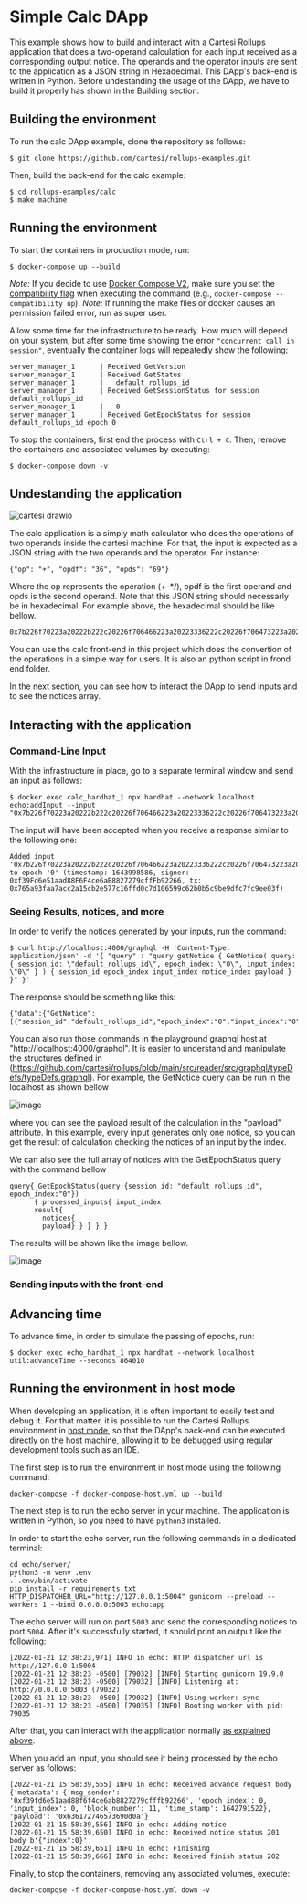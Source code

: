 # Simple Calc DApp

This example shows how to build and interact with a Cartesi Rollups application that does a two-operand calculation for each input received as a corresponding output notice. The operands and the operator inputs are sent to the application as a JSON string in Hexadecimal. This DApp's back-end is written in Python. Before undestanding the usage of the DApp, we have to build it properly has shown in the Building section.

## Building the environment

To run the calc DApp example, clone the repository as follows:

```shell
$ git clone https://github.com/cartesi/rollups-examples.git
```

Then, build the back-end for the calc example:

```shell
$ cd rollups-examples/calc
$ make machine
```

## Running the environment

To start the containers in production mode, run:

```shell
$ docker-compose up --build
```

_Note:_ If you decide to use [Docker Compose V2](https://docs.docker.com/compose/cli-command/), make sure you set the [compatibility flag](https://docs.docker.com/compose/cli-command-compatibility/) when executing the command (e.g., `docker-compose --compatibility up`).
_Note:_ If running the make files or docker causes an permission failed error, run as super user.

Allow some time for the infrastructure to be ready.
How much will depend on your system, but after some time showing the error `"concurrent call in session"`, eventually the container logs will repeatedly show the following:

```shell
server_manager_1      | Received GetVersion
server_manager_1      | Received GetStatus
server_manager_1      |   default_rollups_id
server_manager_1      | Received GetSessionStatus for session default_rollups_id
server_manager_1      |   0
server_manager_1      | Received GetEpochStatus for session default_rollups_id epoch 0
```

To stop the containers, first end the process with `Ctrl + C`.
Then, remove the containers and associated volumes by executing:

```shell
$ docker-compose down -v
```
## Undestanding the application

![cartesi drawio](https://user-images.githubusercontent.com/4421825/152856411-85dfdecc-97f6-4269-b9f2-004fc3aae7bb.png)


The calc application is a simply math calculator who does the operations of two operands inside the cartesi machine. For that, the input is expected as a JSON string with the two operands and the operator. For instance:
```
{"op": "+", "opdf": "36", "opds": "69"}
```
Where the op represents the operation (+-\*/), opdf is the first operand and opds is the second operand. Note that this JSON string should necessarly be in hexadecimal. For example above, the hexadecimal should be like bellow. 
```
0x7b226f70223a20222b222c20226f706466223a20223336222c20226f706473223a20223639227d
```
You can use the calc front-end in this project which does the convertion of the operations in a simple way for users. It is also an python script in frond end folder.

In the next section, you can see how to interact the DApp to send inputs and to see the notices array.

## Interacting with the application

### Command-Line Input

With the infrastructure in place, go to a separate terminal window and send an input as follows:

```shell
$ docker exec calc_hardhat_1 npx hardhat --network localhost echo:addInput --input "0x7b226f70223a20222b222c20226f706466223a20223336222c20226f706473223a20223639227d"
```

The input will have been accepted when you receive a response similar to the following one:

```shell
Added input '0x7b226f70223a20222b222c20226f706466223a20223336222c20226f706473223a20223639227d' to epoch '0' (timestamp: 1643998586, signer: 0xf39Fd6e51aad88F6F4ce6aB8827279cffFb92266, tx: 0x765a93faa7acc2a15cb2e577c16ffd0c7d106599c62b0b5c9be9dfc7fc9ee03f)
```
### Seeing Results, notices, and more

In order to verify the notices generated by your inputs, run the command:

```shell
$ curl http://localhost:4000/graphql -H 'Content-Type: application/json' -d '{ "query" : "query getNotice { GetNotice( query: { session_id: \"default_rollups_id\", epoch_index: \"0\", input_index: \"0\" } ) { session_id epoch_index input_index notice_index payload } }" }'
```

The response should be something like this:

```shell
{"data":{"GetNotice":[{"session_id":"default_rollups_id","epoch_index":"0","input_index":"0","notice_index":"0","payload":"63617274657369da"}]}}
```
You can also run those commands in the playground graphql host at "http://localhost:4000/graphql". It is easier to understand and manipulate the structures defined in (https://github.com/cartesi/rollups/blob/main/src/reader/src/graphql/typeDefs/typeDefs.graphql). For example, the GetNotice query can be run in the localhost as shown bellow

![image](https://user-images.githubusercontent.com/4421825/152855480-43ed4806-4ad1-458f-a55d-19d50091389c.png)

where you can see the payload result of the calculation in the "payload" attribute. In this example, every input generates only one notice, so you can get the result of calculation checking the notices of an input by the index.

We can also see the full array of notices with the GetEpochStatus query with the command bellow

```shell
query{ GetEpochStatus(query:{session_id: "default_rollups_id", epoch_index:"0"})
      { processed_inputs{ input_index 
      result{
        notices{
        payload} } } } }
```

The results will be shown like the image bellow.

![image](https://user-images.githubusercontent.com/4421825/152856017-ac301f70-0dd6-42f2-af55-1312ce17ddd8.png)


### Sending inputs with the front-end


## Advancing time

To advance time, in order to simulate the passing of epochs, run:

```shell
$ docker exec echo_hardhat_1 npx hardhat --network localhost util:advanceTime --seconds 864010
```

## Running the environment in host mode

When developing an application, it is often important to easily test and debug it. For that matter, it is possible to run the Cartesi Rollups environment in [host mode](../README.md#host-mode), so that the DApp's back-end can be executed directly on the host machine, allowing it to be debugged using regular development tools such as an IDE.

The first step is to run the environment in host mode using the following command:

```shell
docker-compose -f docker-compose-host.yml up --build
```

The next step is to run the echo server in your machine. The application is written in Python, so you need to have `python3` installed.

In order to start the echo server, run the following commands in a dedicated terminal:

```shell
cd echo/server/
python3 -m venv .env
. .env/bin/activate
pip install -r requirements.txt
HTTP_DISPATCHER_URL="http://127.0.0.1:5004" gunicorn --preload --workers 1 --bind 0.0.0.0:5003 echo:app
```

The echo server will run on port `5003` and send the corresponding notices to port `5004`. After it's successfully started, it should print an output like the following:

```
[2022-01-21 12:38:23,971] INFO in echo: HTTP dispatcher url is http://127.0.0.1:5004
[2022-01-21 12:38:23 -0500] [79032] [INFO] Starting gunicorn 19.9.0
[2022-01-21 12:38:23 -0500] [79032] [INFO] Listening at: http://0.0.0.0:5003 (79032)
[2022-01-21 12:38:23 -0500] [79032] [INFO] Using worker: sync
[2022-01-21 12:38:23 -0500] [79035] [INFO] Booting worker with pid: 79035
```

After that, you can interact with the application normally [as explained above](#interacting-with-the-application).

When you add an input, you should see it being processed by the echo server as follows:

```shell
[2022-01-21 15:58:39,555] INFO in echo: Received advance request body {'metadata': {'msg_sender': '0xf39fd6e51aad88f6f4ce6ab8827279cfffb92266', 'epoch_index': 0, 'input_index': 0, 'block_number': 11, 'time_stamp': 1642791522}, 'payload': '0x636172746573690d0a'}
[2022-01-21 15:58:39,556] INFO in echo: Adding notice
[2022-01-21 15:58:39,650] INFO in echo: Received notice status 201 body b'{"index":0}'
[2022-01-21 15:58:39,651] INFO in echo: Finishing
[2022-01-21 15:58:39,666] INFO in echo: Received finish status 202
```

Finally, to stop the containers, removing any associated volumes, execute:

```shell
docker-compose -f docker-compose-host.yml down -v
```
